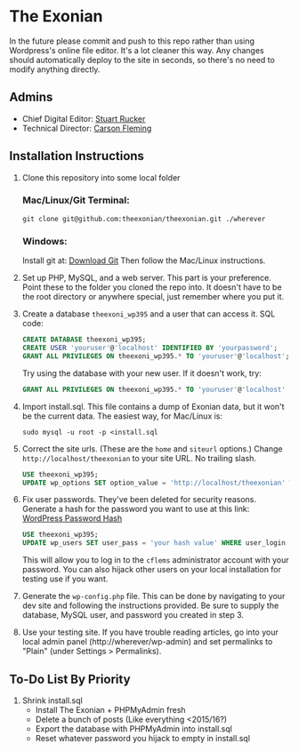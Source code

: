 # The Exonian
In the future please commit and push to this repo rather than using Wordpress's
online file editor. It's a lot cleaner this way. Any changes should automatically
deploy to the site in seconds, so there's no need to modify anything directly.

## Admins
- Chief Digital Editor: [Stuart Rucker](https://github.com/StuartRucker)
- Technical Director: [Carson Fleming](https://github.com/cflems)

## Installation Instructions
1. Clone this repository into some local folder
    ### Mac/Linux/Git Terminal:
    ```shell
    git clone git@github.com:theexonian/theexonian.git ./wherever
    ```
    ### Windows:
    Install git at: [Download Git](https://git-scm.com/download/)
    Then follow the Mac/Linux instructions.

2. Set up PHP, MySQL, and a web server. This part is your preference.
    Point these to the folder you cloned the repo into. It doesn't have to be
    the root directory or anywhere special, just remember where you put it.

3. Create a database `theexoni_wp395` and a user that can access it.
    SQL code:
    ```sql
    CREATE DATABASE theexoni_wp395;
    CREATE USER 'youruser'@'localhost' IDENTIFIED BY 'yourpassword';
    GRANT ALL PRIVILEGES ON theexoni_wp395.* TO 'youruser'@'localhost';
    ```
    Try using the database with your new user. If it doesn't work, try:
    ```sql
    GRANT ALL PRIVILEGES ON theexoni_wp395.* TO 'youruser'@'localhost' IDENTIFIED BY 'yourpassword';
    ```

4. Import install.sql. This file contains a dump of Exonian data, but it
    won't be the current data.
    The easiest way, for Mac/Linux is:
    ```shell
    sudo mysql -u root -p <install.sql
    ```

5. Correct the site urls. (These are the `home` and `siteurl` options.)
    Change `http://localhost/theexonian` to your site URL. No trailing slash.
    ```sql
    USE theexoni_wp395;
    UPDATE wp_options SET option_value = 'http://localhost/theexonian' WHERE option_id = 1 OR option_id = 36;
    ```

6. Fix user passwords. They've been deleted for security reasons.
    Generate a hash for the password you want to use at this link:
    [WordPress Password Hash](https://cflems.github.io/wp-hash/)
    ```sql
    USE theexoni_wp395;
    UPDATE wp_users SET user_pass = 'your hash value' WHERE user_login = 'cflems';
    ```
    This will allow you to log in to the `cflems` administrator account with
    your password. You can also hijack other users on your local installation
    for testing use if you want.

7. Generate the `wp-config.php` file.
    This can be done by navigating to your dev site and following the instructions provided.
    Be sure to supply the database, MySQL user, and password you created in step 3. 

8. Use your testing site.
    If you have trouble reading articles, go into your local admin panel
    (http://wherever/wp-admin) and set permalinks to "Plain" 
    (under Settings > Permalinks).

## To-Do List By Priority
1. Shrink install.sql
    - Install The Exonian + PHPMyAdmin fresh
    - Delete a bunch of posts (Like everything <2015/16?)
    - Export the database with PHPMyAdmin into install.sql
    - Reset whatever password you hijack to empty in install.sql
